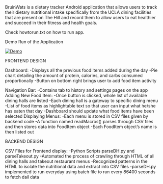 BruinWats is a dietary tracker Android application that allows users to track their dietary nutritional intake specifically from the UCLA dining facilities that are present on The Hill and record them to allow users to eat healthier and succeed in their fitness and health goals.

Check howtorun.txt on how to run app.

Demo Run of the Application


[![Demo](https://img.youtube.com/vi/dRvKhcs8IdM/0.jpg)](https://www.youtube.com/watch?v=dRvKhcs8IdM)


FRONTEND DESIGN

Dashboard:
-Displays all the previous food items added during the day
-Pie chart detailing the amount of protein, calories, and carbs consumed proportionally
-Button on bottom right brings user to add food item activity

Navigation Bar:
-Contains tab to history and settings pages on the app
Adding New Food Item:
-Once button is clicked, whole list of available dining halls are listed
-Each dining hall is a gateway to specific dining menu 
 -List of food items as highlightable text so that user can input what he/she has eaten that day
-Dashboard should update what food items have been selected
Displaying Menus:
-Each menu is stored in CSV files given by backend code
-A function named readMacros() parses through CSV files and then stores data into FoodItem object
-Each FoodItem object’s name is then listed out 

BACKEND DESIGN

CSV Files for Frontend display:
-Python Scripts parseDH.py and parseTakeout.py
-Automated the process of crawling through HTML of all dining halls and takeout restaurant menus
 -Recognized patterns in the HTML to isolate the nutritional data and extract into CSV files
 -parseDH.py implemented to run everyday using batch file to run every 86400 seconds to fetch dail data
